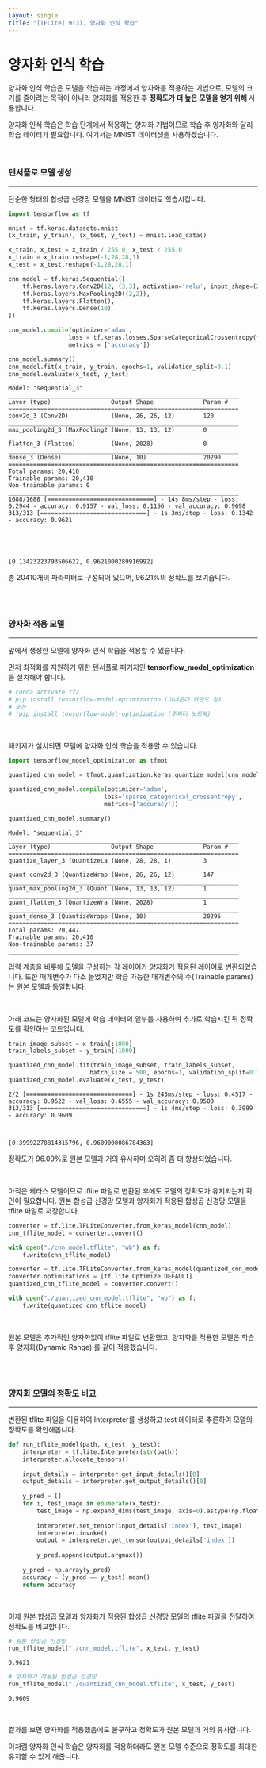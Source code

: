 ```yaml
---
layout: single
title: "[TFLite] 9(3). 양자화 인식 학습"
---
```






# 양자화 인식 학습

양자화 인식 학습은 모델을 학습하는 과정에서 양자화를 적용하는 기법으로, 모델의 크기를 줄이려는 목적이 아니라 양자화를 적용한 후 **정확도가 더 높은 모델을 얻기 위해** 사용합니다. 

양자화 인식 학습은 학습 단계에서 적용하는 양자화 기법이므로 학습 후 양자화와 달리 학습 데이터가 필요합니다. 여기서는 MNIST 데이터셋을 사용하겠습니다. 

<br>

### 텐서플로 모델 생성

---

단순한 형태의 합성곱 신경망 모델을 MNIST 데이터로 학습시킵니다. 


```python
import tensorflow as tf

mnist = tf.keras.datasets.mnist
(x_train, y_train), (x_test, y_test) = mnist.load_data()

x_train, x_test = x_train / 255.0, x_test / 255.0
x_train = x_train.reshape(-1,28,28,1)
x_test = x_test.reshape(-1,28,28,1)

cnn_model = tf.keras.Sequential([
    tf.keras.layers.Conv2D(12, (3,3), activation='relu', input_shape=(28,28,1)),
    tf.keras.layers.MaxPooling2D((2,2)),
    tf.keras.layers.Flatten(),
    tf.keras.layers.Dense(10)
])

cnn_model.compile(optimizer='adam', 
                 loss = tf.keras.losses.SparseCategoricalCrossentropy(from_logits=True),
                 metrics = ['accuracy'])

cnn_model.summary()
cnn_model.fit(x_train, y_train, epochs=1, validation_split=0.1)
cnn_model.evaluate(x_test, y_test)
```

    Model: "sequential_3"
    _________________________________________________________________
    Layer (type)                 Output Shape              Param #   
    =================================================================
    conv2d_3 (Conv2D)            (None, 26, 26, 12)        120       
    _________________________________________________________________
    max_pooling2d_3 (MaxPooling2 (None, 13, 13, 12)        0         
    _________________________________________________________________
    flatten_3 (Flatten)          (None, 2028)              0         
    _________________________________________________________________
    dense_3 (Dense)              (None, 10)                20290     
    =================================================================
    Total params: 20,410
    Trainable params: 20,410
    Non-trainable params: 0
    _________________________________________________________________
    1688/1688 [==============================] - 14s 8ms/step - loss: 0.2944 - accuracy: 0.9157 - val_loss: 0.1156 - val_accuracy: 0.9698
    313/313 [==============================] - 1s 3ms/step - loss: 0.1342 - accuracy: 0.9621





    [0.13423223793506622, 0.9621000289916992]



총 20410개의 파라미터로 구성되어 있으며, 96.21%의 정확도를 보여줍니다.

<br>

<br> 

### 양자화 적용 모델

---

앞에서 생성한 모델에 양자화 인식 학습을 적용할 수 있습니다. 

먼저 최적화를 지원하기 위한 텐서플로 패키지인 **tensorflow_model_optimization**을 설치해야 합니다. 


```python
# conda activate tf2
# pip install tensorflow-model-optimization (아나콘다 커맨드 창)
# 또는 
# !pip install tensorflow-model-optimization (주피터 노트북)
```

<br>




패키지가 설치되면 모델에 양자화 인식 학습을 적용할 수 있습니다. 


```python
import tensorflow_model_optimization as tfmot

quantized_cnn_model = tfmot.quantization.keras.quantize_model(cnn_model) # 양자화 인식 학습 모델 

quantized_cnn_model.compile(optimizer='adam', 
                           loss='sparse_categorical_crossentropy', 
                           metrics=['accuracy'])

quantized_cnn_model.summary()
```

    Model: "sequential_3"
    _________________________________________________________________
    Layer (type)                 Output Shape              Param #   
    =================================================================
    quantize_layer_3 (QuantizeLa (None, 28, 28, 1)         3         
    _________________________________________________________________
    quant_conv2d_3 (QuantizeWrap (None, 26, 26, 12)        147       
    _________________________________________________________________
    quant_max_pooling2d_3 (Quant (None, 13, 13, 12)        1         
    _________________________________________________________________
    quant_flatten_3 (QuantizeWra (None, 2028)              1         
    _________________________________________________________________
    quant_dense_3 (QuantizeWrapp (None, 10)                20295     
    =================================================================
    Total params: 20,447
    Trainable params: 20,410
    Non-trainable params: 37
    _________________________________________________________________

입력 계층을 비롯해 모델을 구성하는 각 레이어가 양자화가 적용된 레이어로 변환되었습니다. 또한 매개변수가 다소 늘었지만 학습 가능한 매개변수의 수(Trainable params)는 원본 모델과 동일합니다. 

<br>

아래 코드는 양자화된 모델에 학습 데이터의 일부를 사용하여 추가로 학습시킨 뒤 정확도를 확인하는 코드입니다. 


```python
train_image_subset = x_train[:1000]
train_labels_subset = y_train[:1000]

quantized_cnn_model.fit(train_image_subset, train_labels_subset, 
                       batch_size = 500, epochs=1, validation_split=0.1)
quantized_cnn_model.evaluate(x_test, y_test)
```

    2/2 [==============================] - 1s 243ms/step - loss: 0.4517 - accuracy: 0.9622 - val_loss: 0.6555 - val_accuracy: 0.9500
    313/313 [==============================] - 1s 4ms/step - loss: 0.3999 - accuracy: 0.9609



    [0.39992278814315796, 0.9609000086784363]



정확도가 96.09%로 원본 모델과 거의 유사하며 오히려 좀 더 향상되었습니다. 

<br>

아직은 케라스 모델이므로 tflite 파일로 변환된 후에도 모델의 정확도가 유지되는지 확인이 필요합니다. 원본 합성곱 신경망 모델과 양자화가 적용된 합성곱 신경망 모델을 tflite 파일로 저장합니다. 


```python
converter = tf.lite.TFLiteConverter.from_keras_model(cnn_model)
cnn_tflite_model = converter.convert()

with open("./cnn_model.tflite", "wb") as f:
    f.write(cnn_tflite_model)
```

```python
converter = tf.lite.TFLiteConverter.from_keras_model(quantized_cnn_model)
converter.optimizations = [tf.lite.Optimize.DEFAULT]
quantized_cnn_tflite_model = converter.convert()

with open("./quantized_cnn_model.tflite", "wb") as f:
    f.write(quantized_cnn_tflite_model)
```

<br>

원본 모델은 추가적인 양자화없이 tflite 파일로 변환했고, 양자화를 적용한 모델은 학습 후 양자화(Dynamic Range) 를 같이 적용했습니다. 

<br>

<br>

### 양자화 모델의 정확도 비교

---

변환된 tflite 파일을 이용하여 Interpreter를 생성하고 test 데이터로 추론하여 모델의 정확도를 확인해봅니다. 


```python
def run_tflite_model(path, x_test, y_test):
    interpreter = tf.lite.Interpreter(str(path))
    interpreter.allocate_tensors()
    
    input_details = interpreter.get_input_details()[0]
    output_details = interpreter.get_output_details()[0]
    
    y_pred = []
    for i, test_image in enumerate(x_test):
        test_image = np.expand_dims(test_image, axis=0).astype(np.float32)
        
        interpreter.set_tensor(input_details['index'], test_image)
        interpreter.invoke()
        output = interpreter.get_tensor(output_details['index'])
        
        y_pred.append(output.argmax())
        
    y_pred = np.array(y_pred)
    accuracy = (y_pred == y_test).mean()
    return accuracy
```

<br>

이제 원본 합성곱 모델과 양자화가 적용된 합성곱 신경망 모델의 tflite 파일을 전달하여 정확도를 비교합니다. 


```python
# 원본 합성곱 신경망
run_tflite_model("./cnn_model.tflite", x_test, y_test)
```




    0.9621




```python
# 양자화가 적용된 합성곱 신경망
run_tflite_model("./quantized_cnn_model.tflite", x_test, y_test)
```




    0.9609

<br>

결과를 보면 양자화를 적용했음에도 불구하고 정확도가 원본 모델과 거의 유사합니다. 

이처럼 양자화 인식 학습은 양자화를 적용하더라도 원본 모델 수준으로 정확도를 최대한 유지할 수 있게 해줍니다. 
